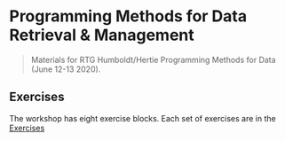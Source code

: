 # Programming Methods for Data Retrieval & Management

> Materials for RTG Humboldt/Hertie Programming Methods for Data (June 12-13 2020).

## Exercises

The workshop has eight exercise blocks. Each set of exercises are in the [Exercises](Exercises)

